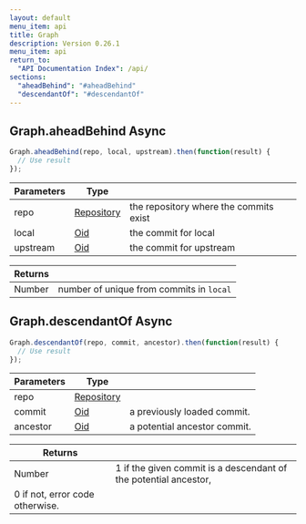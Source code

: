 ```yaml
---
layout: default
menu_item: api
title: Graph
description: Version 0.26.1
menu_item: api
return_to:
  "API Documentation Index": /api/
sections:
  "aheadBehind": "#aheadBehind"
  "descendantOf": "#descendantOf"
---
```


## <a name="aheadBehind"></a><span>Graph.</span>aheadBehind <span class="tags"><span class="async">Async</span></span>

```js
Graph.aheadBehind(repo, local, upstream).then(function(result) {
  // Use result
});
```

| Parameters | Type |   |
| --- | --- | --- |
| repo | [Repository](/api/repository/) | the repository where the commits exist |
| local | [Oid](/api/oid/) | the commit for local |
| upstream | [Oid](/api/oid/) | the commit for upstream |

| Returns |  |
| --- | --- |
| Number | number of unique from commits in `local` |

## <a name="descendantOf"></a><span>Graph.</span>descendantOf <span class="tags"><span class="async">Async</span></span>

```js
Graph.descendantOf(repo, commit, ancestor).then(function(result) {
  // Use result
});
```

| Parameters | Type |   |
| --- | --- | --- |
| repo | [Repository](/api/repository/) |  |
| commit | [Oid](/api/oid/) | a previously loaded commit. |
| ancestor | [Oid](/api/oid/) | a potential ancestor commit. |

| Returns |  |
| --- | --- |
| Number |  1 if the given commit is a descendant of the potential ancestor,
 0 if not, error code otherwise. |

